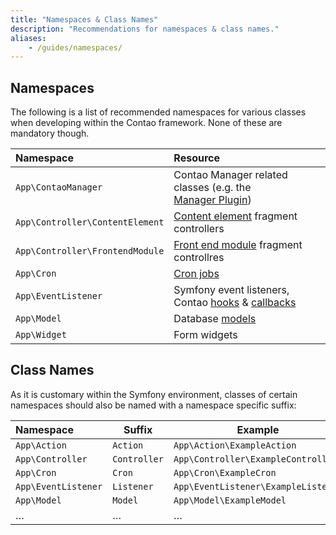 ```yaml
---
title: "Namespaces & Class Names"
description: "Recommendations for namespaces & class names."
aliases:
    - /guides/namespaces/
---
```



## Namespaces

The following is a list of recommended namespaces for various classes when
developing within the Contao framework. None of these are mandatory though.

| Namespace                       | Resource                                                                                 |
|:--------------------------------|:-----------------------------------------------------------------------------------------|
| `App\ContaoManager `            | Contao&nbsp;Manager related classes (e.g. the [Manager&nbsp;Plugin][1])                  |
| `App\Controller\ContentElement` | [Content element][2] fragment controllers                                                |
| `App\Controller\FrontendModule` | [Front end module][3] fragment controllres                                               |
| `App\Cron`                      | [Cron jobs][4]                                                                           |
| `App\EventListener`             | Symfony&nbsp;event&nbsp;listeners, Contao&nbsp;[hooks][5]&nbsp;&amp;&nbsp;[callbacks][6] |
| `App\Model`                     | Database [models][7]                                                                     |
| `App\Widget`                    | Form widgets                                                                             |


## Class Names

As it is customary within the Symfony environment, classes of certain namespaces
should also be named with a namespace specific suffix:

| Namespace           | Suffix       | Example                            |
|:--------------------|--------------|------------------------------------|
| `App\Action`        | `Action`     | `App\Action\ExampleAction`         |
| `App\Controller`    | `Controller` | `App\Controller\ExampleController` |
| `App\Cron`          | `Cron`       | `App\Cron\ExampleCron`             |
| `App\EventListener` | `Listener`   | `App\EventListener\ExampleListener`|
| `App\Model`         | `Model`      | `App\Model\ExampleModel`           |
| …                   | …            | …                                  |


[1]: /framework/managed-edition/manager-plugin/
[2]: /framework/content-elements/
[3]: /framework/front-end-modules/
[4]: /framework/cron/
[5]: /framework/hooks/
[6]: /framework/dca/#registering-callbacks
[7]: /framework/models/
